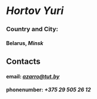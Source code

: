 # **_Hortov Yuri_**

### Country and City:

#### **Belarus**, _Minsk_

## **Contacts**

#### **email:** *azarro@tut.by*

#### **phonenumber:** _+375 29 505 26 12_
